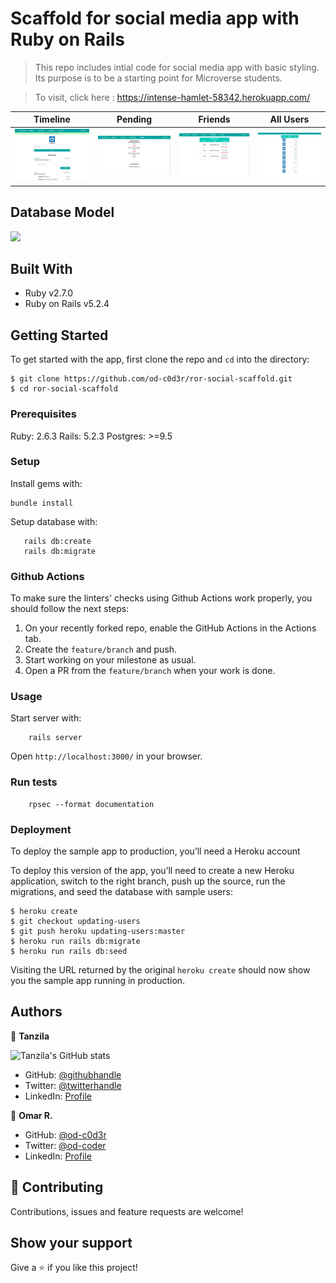 # Scaffold for social media app with Ruby on Rails

> This repo includes intial code for social media app with basic styling. Its purpose is to be a starting point for Microverse students.

>  To visit, click here : https://intense-hamlet-58342.herokuapp.com/

| Timeline | Pending | Friends | All Users
| --- | --- | --- | --- |
| ![](docs/timeline.png) | ![](docs/pending.png) | ![](docs/my_friends.png) | ![](docs/all_users.png)

## Database Model

<img src="docs/social-media-erd.png">

## Built With

- Ruby v2.7.0
- Ruby on Rails v5.2.4


## Getting Started


To get started with the app, first clone the repo and `cd` into the directory:

```
$ git clone https://github.com/od-c0d3r/ror-social-scaffold.git
$ cd ror-social-scaffold
```

### Prerequisites

Ruby: 2.6.3
Rails: 5.2.3
Postgres: >=9.5

### Setup

Install gems with:

```
bundle install
```

Setup database with:

```
   rails db:create
   rails db:migrate
```

### Github Actions

To make sure the linters' checks using Github Actions work properly, you should follow the next steps:

1. On your recently forked repo, enable the GitHub Actions in the Actions tab.
2. Create the `feature/branch` and push.
3. Start working on your milestone as usual.
4. Open a PR from the `feature/branch` when your work is done.


### Usage

Start server with:

```
    rails server
```

Open `http://localhost:3000/` in your browser.

### Run tests

```
    rpsec --format documentation
```

### Deployment
To deploy the sample app to production, you’ll need a Heroku account

To deploy this version of the app, you’ll need to create a new Heroku application, switch to the right branch, push up the source, run the migrations, and seed the database with sample users:

```
$ heroku create
$ git checkout updating-users
$ git push heroku updating-users:master
$ heroku run rails db:migrate
$ heroku run rails db:seed
```

Visiting the URL returned by the original `heroku create` should now show you the sample app running in production. 

## Authors

👤 **Tanzila**

![Tanzila's GitHub stats](https://github-readme-stats.vercel.app/api?username=tanzila-abedin&count_private=true&theme=dark&show_icons=true)

- GitHub: [@githubhandle](https://github.com/tanzila-abedin)
- Twitter: [@twitterhandle](https://twitter.com/TanzilaAbedin)
- LinkedIn: [Profile](https://www.linkedin.com/in/tanzila-abedin-331440b2/)

👤 **Omar R.**


- GitHub: [@od-c0d3r](https://github.com/od-c0d3r)
- Twitter: [@od-coder](https://twitter.com/od_coder)
- LinkedIn: [Profile](https://linkedin.com/in/omarrashad)

## 🤝 Contributing

Contributions, issues and feature requests are welcome!

## Show your support

Give a ⭐️ if you like this project!

